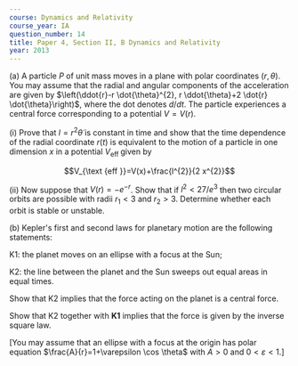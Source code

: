 ```yaml
---
course: Dynamics and Relativity
course_year: IA
question_number: 14
title: Paper 4, Section II, B Dynamics and Relativity
year: 2013
---
```




(a) A particle $P$ of unit mass moves in a plane with polar coordinates $(r, \theta)$. You may assume that the radial and angular components of the acceleration are given by $\left(\ddot{r}-r \dot{\theta}^{2}, r \ddot{\theta}+2 \dot{r} \dot{\theta}\right)$, where the dot denotes $d / d t$. The particle experiences a central force corresponding to a potential $V=V(r)$.

(i) Prove that $l=r^{2} \dot{\theta}$ is constant in time and show that the time dependence of the radial coordinate $r(t)$ is equivalent to the motion of a particle in one dimension $x$ in a potential $V_{\text {eff }}$ given by

$$V_{\text {eff }}=V(x)+\frac{l^{2}}{2 x^{2}}$$

(ii) Now suppose that $V(r)=-e^{-r}$. Show that if $l^{2}<27 / e^{3}$ then two circular orbits are possible with radii $r_{1}<3$ and $r_{2}>3$. Determine whether each orbit is stable or unstable.

(b) Kepler's first and second laws for planetary motion are the following statements:

K1: the planet moves on an ellipse with a focus at the Sun;

K2: the line between the planet and the Sun sweeps out equal areas in equal times.

Show that K2 implies that the force acting on the planet is a central force.

Show that K2 together with $\mathbf{K 1}$ implies that the force is given by the inverse square law.

[You may assume that an ellipse with a focus at the origin has polar equation $\frac{A}{r}=1+\varepsilon \cos \theta$ with $A>0$ and $0<\varepsilon<1$.]
